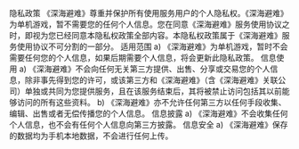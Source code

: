 隐私政策
《深海避难》尊重并保护所有使用服务用户的个人隐私权。《深海避难》为单机游戏，暂不需要您的任何个人信息。您在同意《深海避难》服务使用协议之时，即视为您已经同意本隐私权政策全部内容。本隐私权政策属于《深海避难》服务使用协议不可分割的一部分。
适用范围 a) 《深海避难》为单机游戏，暂时不会需要任何您的个人信息，如果后期需要个人信息，将会更新此隐私政策。
信息使用 a) 《深海避难》不会向任何无关第三方提供、出售、分享或交易您的个人信息，除非事先得到您的许可，或该第三方和《深海避难》（含《深海避难》关联公司）单独或共同为您提供服务，且在该服务结束后，其将被禁止访问包括其以前能够访问的所有这些资料。
b) 《深海避难》亦不允许任何第三方以任何手段收集、编辑、出售或者无偿传播您的个人信息。
信息披露 a) 《深海避难》不会收集任何个人信息，也不会有任何个人信息向第三方披露。
信息安全 a) 《深海避难》保存的数据均为手机本地数据，不会进行任何上传。
